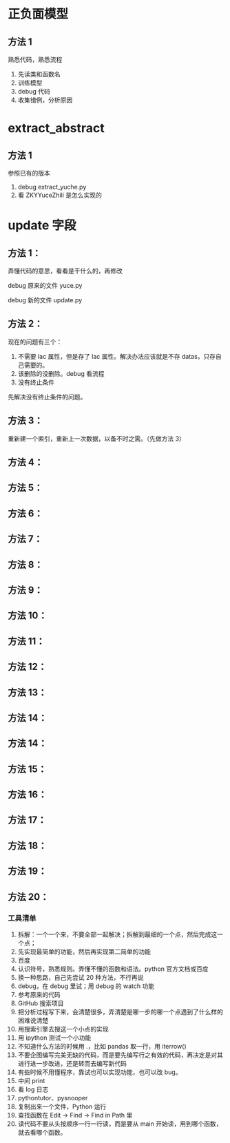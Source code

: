 












# 正负面模型  

## 方法 1 

熟悉代码，熟悉流程  

1. 先读类和函数名  
2. 训练模型
3. debug 代码 
4. 收集错例，分析原因  


































# extract_abstract   




## 方法 1  

参照已有的版本  

1. debug extract_yuche.py  
2. 看 ZKYYuceZhili 是怎么实现的  

































# update 字段  

## 方法 1：  

弄懂代码的意思，看看是干什么的，再修改  

debug 原来的文件 yuce.py  

debug 新的文件 update.py  



## 方法 2：  

现在的问题有三个：  
1. 不需要 lac 属性，但是存了 lac 属性。解决办法应该就是不存 datas，只存自己需要的。  
2. 该删除的没删除。debug 看流程  
3. 没有终止条件  

先解决没有终止条件的问题。  


## 方法 3：  

重新建一个索引，重新上一次数据，以备不时之需。（先做方法 3）  


## 方法 4：  



## 方法 5：  



## 方法 6：  



## 方法 7：  




## 方法 8：  




## 方法 9：  



## 方法 10：  




## 方法 11：  




## 方法 12：  




## 方法 13：  



## 方法 14：  




## 方法 14：  




## 方法 15：  




## 方法 16：  




## 方法 17：  




## 方法 18：  




## 方法 19：  




## 方法 20：  












### 工具清单  

1. 拆解：一个一个来，不要全部一起解决；拆解到最细的一个点，然后完成这一个点；  
2. 先实现最简单的功能，然后再实现第二简单的功能  
3. 百度
4. 认识符号，熟悉规则。弄懂不懂的函数和语法。python 官方文档或百度
5. 换一种思路，自己先尝试 20 种方法，不行再说   
6. debug，在 debug 里试；用 debug 的 watch 功能  
7. 参考原来的代码  
8. GitHub 搜索项目  
9. 把分析过程写下来，会清楚很多，弄清楚是哪一步的哪一个点遇到了什么样的困难说清楚  
10. 用搜索引擎去搜这一个小点的实现  
11. 用 ipython 测试一个小功能  
12. 不知道什么方法的时候用 .，比如 pandas 取一行，用 iterrow()  
13. 不要企图编写完美无缺的代码，而是要先编写行之有效的代码，再决定是对其进行进一步改进，还是转而去编写新代码  
14. 有些时候不用懂程序，靠试也可以实现功能，也可以改 bug。  
15. 中间 print  
16. 看 log 日志  
17. pythontutor、pysnooper  
18. 复制出来一个文件，Python 运行
19. 查找函数在 Edit -> Find -> Find in Path 里
20. 读代码不要从头按顺序一行一行读，而是要从 main 开始读，用到哪个函数，就去看哪个函数。








